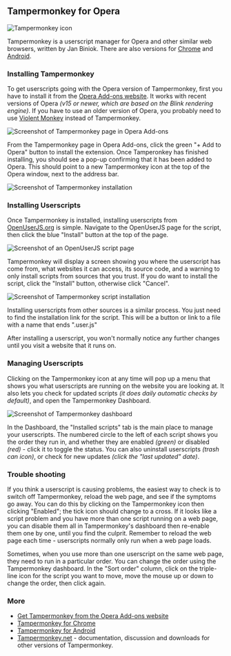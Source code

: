 ## Tampermonkey for Opera

![Tampermonkey icon][tampermonkeyIcon]

Tampermonkey is a userscript manager for Opera and other similar web browsers, written by Jan Biniok. There are also versions for [Chrome][tampermonkeyForChrome] and [Android][tampermonkeyForAndroid].

### Installing Tampermonkey

To get userscripts going with the Opera version of Tampermonkey, first you have to install it from the [Opera Add-ons website][operaAddons]. It works with recent versions of Opera *(v15 or newer, which are based on the Blink rendering engine)*. If you have to use an older version of Opera, you probably need to use [Violent Monkey][violentMonkeyForOpera] instead of Tampermonkey.

![Screenshot of Tampermonkey page in Opera Add-ons][operaAddonsScreenshot1]

From the Tampermonkey page in Opera Add-ons, click the green "+ Add to Opera" button to install the extension. Once Tamperonkey has finished installing, you should see a pop-up confirming that it has been added to Opera. This should point to a new Tampermonkey icon at the top of the Opera window, next to the address bar.

![Screenshot of Tampermonkey installation][tampermonkeyOperaScreenshot1]

### Installing Userscripts

Once Tampermonkey is installed, installing userscripts from [OpenUserJS.org][oujs] is simple. Navigate to the OpenUserJS page for the script, then click the blue "Install" button at the top of the page.

![Screenshot of an OpenUserJS script page][oujsScriptPageScreenshot1]

Tampermonkey will display a screen showing you where the userscript has come from, what websites it can access, its source code, and a warning to only install scripts from sources that you trust. If you do want to install the script, click the "Install" button, otherwise click "Cancel".

![Screenshot of Tampermonkey script installation][tampermonkeyOperaScreenshot2]

Installing userscripts from other sources is a similar process. You just need to find the installation link for the script. This will be a button or link to a file with a name that ends ".user.js"

After installing a userscript, you won't normally notice any further changes until you visit a website that it runs on.

### Managing Userscripts

Clicking on the Tampermonkey icon at any time will pop up a menu that shows you what userscripts are running on the website you are looking at. It also lets you check for updated scripts *(it does daily automatic checks by default)*, and open the Tampermonkey Dashboard.

![Screenshot of Tampermonkey dashboard][tampermonkeyOperaScreenshot3]

In the Dashboard, the "Installed scripts" tab is the main place to manage your userscripts. The numbered circle to the left of each script shows you the order they run in, and whether they are enabled *(green)* or disabled *(red)* - click it to toggle the status. You can also uninstall userscripts *(trash can icon)*, or check for new updates *(click the "last updated" date)*.

### Trouble shooting

If you think a userscript is causing problems, the easiest way to check is to switch off Tampermonkey, reload the web page, and see if the symptoms go away. You can do this by clicking on the Tampermonkey icon then clicking "Enabled"; the tick icon should change to a cross. If it looks like a script problem and you have more than one script running on a web page, you can disable them all in Tampermonkey's dashboard then re-enable them one by one, until you find the culprit. Remember to reload the web page each time - userscripts normally only run when a web page loads.

Sometimes, when you use more than one userscript on the same web page, they need to run in a particular order. You can change the order using the Tampermonkey dashboard. In the "Sort order" column, click on the triple-line icon for the script you want to move, move the mouse up or down to change the order, then click again.

### More

* [Get Tampermonkey from the Opera Add-ons website][operaAddons]
* [Tampermonkey for Chrome][tampermonkeyForChrome]
* [Tampermonkey for Android][tampermonkeyForAndroid]
* [Tampermonkey.net][tampermonkeyNet] - documentation, discussion and downloads for other versions of Tampermonkey.

[githubFavicon]: https://assets-cdn.github.com/favicon.ico
[oujsFavicon]: https://raw.githubusercontent.com/OpenUserJs/OpenUserJS.org/master/public/images/favicon16.png
[oujs]: https://openuserjs.org/
[tampermonkeyIcon]: https://raw.githubusercontent.com/wiki/OpenUserJS/OpenUserJS.org/images/tampermonkey_icon.png "Tampermonkey"
[chrome]: Chrome
[tampermonkeyForChrome]: Tampermonkey-for-Chrome
[tampermonkeyForAndroid]: Tampermonkey-for-Android
[operaAddons]: https://addons.opera.com/extensions/details/tampermonkey-beta/
[violentMonkeyForOpera]: Violentmonkey-for-Opera
[operaAddonsScreenshot1]: https://raw.githubusercontent.com/wiki/OpenUserJS/OpenUserJS.org/images/tampermonkey_op1.png "Tampermonkey in the Opera Add-ons website"
[tampermonkeyOperaScreenshot1]: https://raw.githubusercontent.com/wiki/OpenUserJS/OpenUserJS.org/images/tampermonkey_op2.png "Tampermonkey installed"
[oujsScriptPageScreenshot1]: https://raw.githubusercontent.com/wiki/OpenUserJS/OpenUserJS.org/images/openuserjs_script.gif "Ready to install a script"
[tampermonkeyOperaScreenshot2]: https://raw.githubusercontent.com/wiki/OpenUserJS/OpenUserJS.org/images/tampermonkey4.png "Installing a script"
[tampermonkeyOperaScreenshot3]: https://raw.githubusercontent.com/wiki/OpenUserJS/OpenUserJS.org/images/tampermonkey5.png "Tampermonkey Dashboard"
[tampermonkeyForAndroid]: Tampermonkey-for-Android
[tampermonkeyForChrome]: Tampermonkey-for-Chrome
[tampermonkeyNet]: http://tampermonkey.net/
